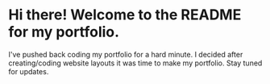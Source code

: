 # Hi there! Welcome to the README for my portfolio.

I've pushed back coding my portfolio for a hard minute. I decided after creating/coding website layouts it was time to make my portfolio. Stay tuned for updates.